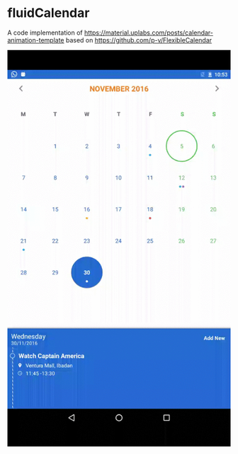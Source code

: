 # fluidCalendar
A code implementation of https://material.uplabs.com/posts/calendar-animation-template based on https://github.com/p-v/FlexibleCalendar

![Alt text](/screenshot.gif?raw=true "Screenshot")